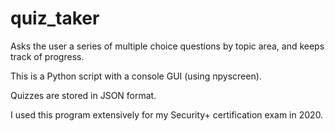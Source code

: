 # quiz_taker
Asks the user a series of multiple choice questions by topic area, and keeps track of progress.

This is a Python script with a console GUI (using npyscreen).

Quizzes are stored in JSON format.

I used this program extensively for my Security+ certification exam in 2020.
